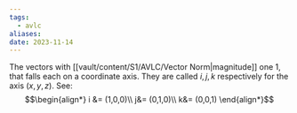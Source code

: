 ```yaml
---
tags:
  - avlc
aliases: 
date: 2023-11-14
---
```

The vectors with [[vault/content/S1/AVLC/Vector Norm|magnitude]] one $1$, that falls each on a coordinate axis. They are called $i, j, k$ respectively for the axis $(x,y,z)$. See:
$$\begin{align*}
i &= (1,0,0)\\
j&= (0,1,0)\\
k&= (0,0,1)
\end{align*}$$
